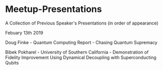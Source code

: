 # Meetup-Presentations
A Collection of Previous Speaker's Presentations (in order of appearance)

Febuary 13th 2019

Doug Finke - Quantum Computing Report - Chasing Quantum Supremacy

Bibek Pokharel - University of Southern California - Demonstration of Fidelity Improvement Using Dynamical Decoupling with Superconducting Qubits
